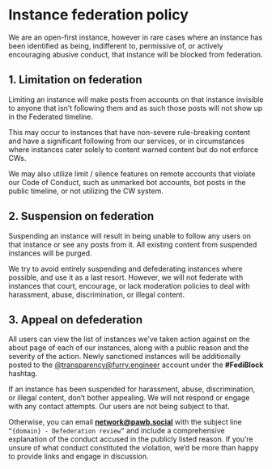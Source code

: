 # Instance federation policy

We are an open-first instance, however in rare cases where an instance has been identified as being, indifferent to, permissive of, or actively encouraging abusive conduct, that instance will be blocked from federation.

## **1. Limitation on federation**

Limiting an instance will make posts from accounts on that instance invisible to anyone that isn’t following them and as such those posts will not show up in the Federated timeline.

This may occur to instances that have non-severe rule-breaking content and have a significant following from our services, or in circumstances where instances cater solely to content warned content but do not enforce CWs.

We may also utilize limit / silence features on remote accounts that violate our Code of Conduct, such as unmarked bot accounts, bot posts in the public timeline, or not utilizing the CW system.

## **2. Suspension on federation**

Suspending an instance will result in being unable to follow any users on that instance or see any posts from it. All existing content from suspended instances will be purged.

We try to avoid entirely suspending and defederating instances where possible, and use it as a last resort. However, we will not federate with instances that court, encourage, or lack moderation policies to deal with harassment, abuse, discrimination, or illegal content.

## **3. Appeal on defederation**

All users can view the list of instances we’ve taken action against on the about page of each of our instances, along with a public reason and the severity of the action. Newly sanctioned instances will be additionally posted to the [@transparency@furry.engineer](https://furry.engineer/@transparency) account under the **#FediBlock** hashtag.

If an instance has been suspended for harassment, abuse, discrimination, or illegal content, don’t bother appealing. We will not respond or engage with any contact attempts. Our users are not being subject to that.

Otherwise, you can email **network@pawb.social** with the subject line `“{domain} - Defederation review”` and include a comprehensive explanation of the conduct accused in the publicly listed reason. If you’re unsure of what conduct constituted the violation, we’d be more than happy to provide links and engage in discussion.